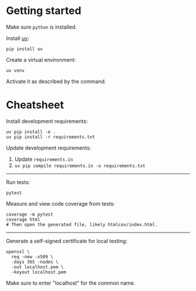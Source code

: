 # Getting started

Make sure `python` is installed.

Install [uv](https://github.com/astral-sh/uv):

```
pip install uv
```

Create a virtual environment:

```
uv venv
```

Activate it as described by the command.

# Cheatsheet

Install development requirements:

```
uv pip install -e .
uv pip install -r requirements.txt
```

Update development requirements:

1. Update `requirements.in`
2. `uv pip compile requirements.in -o requirements.txt`

---

Run tests:

```
pytest
```

Measure and view code coverage from tests:

```
coverage -m pytest
coverage html
# Then open the generated file, likely htmlcov/index.html.
```

---

Generate a self-signed certificate for local testing:

```
openssl \
  req -new -x509 \
  -days 365 -nodes \
  -out localhost.pem \
  -keyout localhost.pem
```

Make sure to enter "localhost" for the common name.
